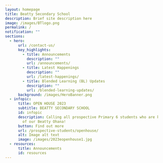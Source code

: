 ```yaml
---
layout: homepage
title: Beatty Secondary School
description: Brief site description here
image: /images/BTlogo.png
permalink: /
notification: ""
sections:
  - hero:
      url: /contact-us/
      key_highlights:
        - title: Announcements
          description: ""
          url: /announcements/
        - title: Latest Happenings
          description: ""
          url: /latest-happenings/
        - title: Blended Learning (BL) Updates
          description: ""
          url: /blended-learning-updates/
      background: /images/HeroBanner.png
  - infopic:
      title: OPEN HOUSE 2023
      subtitle: BEATTY SECONDARY SCHOOL
      id: infopic
      description: Calling all prospective Primary 6 students who are keen to be part
        of our Beatty Ohana!
      button: Find out more
      url: /prospective-students/openhouse/
      alt: Image alt text
      image: /images/2023eopenhouse1.jpg
  - resources:
      title: Announcements
      id: resources
---
```

